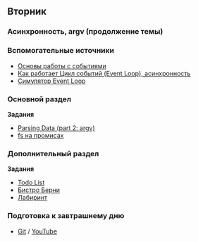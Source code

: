 ## Вторник

### Асинхронность, argv (продолжение темы)

### Вспомогательные источники

- [Основы работы с событиями](https://learn.javascript.ru/events-and-timing-depth)
- [Как работает Цикл событий (Event Loop), асинхронность](https://habr.com/ru/company/ruvds/blog/340508/)
- [Симулятор Event Loop](http://latentflip.com/loupe)


### Основной раздел

**Задания**
- [Parsing Data (part 2: argv)](../../../../core-js-parsing-data-argv)
- [fs на промисах](https://github.com/Elbrus-Bootcamp/core-async-promisify-fs)


### Дополнительный раздел

**Задания**
- [Todo List](../../../../to-do-list-JS)
- [Бистро Берни](../../../../algorithms-and-oo-checkpoint-challenge)
- [Лабиринт](../../../../labyrinth-challenge)

<!--
### Материалы на завтра 
- [The Model-View-Controller ENG](../../../../mvc)
-->

### Подготовка к завтрашнему дню 
- [Git](https://github.com/Elbrus-Bootcamp/short-squeeze-phase-1/tree/master/week-2/promises) / [YouTube](https://youtu.be/wQfv0Lks_Bc) 
